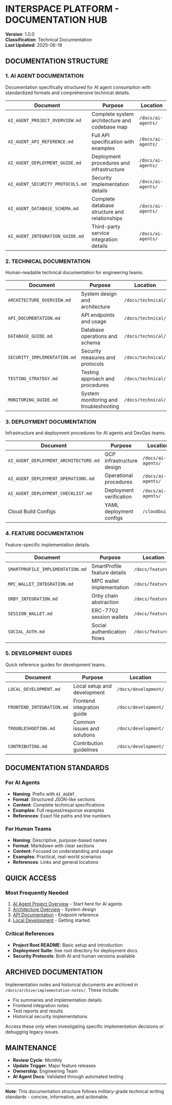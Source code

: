# INTERSPACE PLATFORM - DOCUMENTATION HUB

**Version**: 1.0.0  
**Classification**: Technical Documentation  
**Last Updated**: 2025-06-18

## DOCUMENTATION STRUCTURE

### 1. AI AGENT DOCUMENTATION
Documentation specifically structured for AI agent consumption with standardized formats and comprehensive technical details.

| Document | Purpose | Location |
|----------|---------|----------|
| `AI_AGENT_PROJECT_OVERVIEW.md` | Complete system architecture and codebase map | `/docs/ai-agents/` |
| `AI_AGENT_API_REFERENCE.md` | Full API specification with examples | `/docs/ai-agents/` |
| `AI_AGENT_DEPLOYMENT_GUIDE.md` | Deployment procedures and infrastructure | `/docs/ai-agents/` |
| `AI_AGENT_SECURITY_PROTOCOLS.md` | Security implementation details | `/docs/ai-agents/` |
| `AI_AGENT_DATABASE_SCHEMA.md` | Complete database structure and relationships | `/docs/ai-agents/` |
| `AI_AGENT_INTEGRATION_GUIDE.md` | Third-party service integration details | `/docs/ai-agents/` |

### 2. TECHNICAL DOCUMENTATION
Human-readable technical documentation for engineering teams.

| Document | Purpose | Location |
|----------|---------|----------|
| `ARCHITECTURE_OVERVIEW.md` | System design and architecture | `/docs/technical/` |
| `API_DOCUMENTATION.md` | API endpoints and usage | `/docs/technical/` |
| `DATABASE_GUIDE.md` | Database operations and schema | `/docs/technical/` |
| `SECURITY_IMPLEMENTATION.md` | Security measures and protocols | `/docs/technical/` |
| `TESTING_STRATEGY.md` | Testing approach and procedures | `/docs/technical/` |
| `MONITORING_GUIDE.md` | System monitoring and troubleshooting | `/docs/technical/` |

### 3. DEPLOYMENT DOCUMENTATION
Infrastructure and deployment procedures for AI agents and DevOps teams.

| Document | Purpose | Location |
|----------|---------|----------|
| `AI_AGENT_DEPLOYMENT_ARCHITECTURE.md` | GCP infrastructure design | `/docs/ai-agents/` |
| `AI_AGENT_DEPLOYMENT_OPERATIONS.md` | Operational procedures | `/docs/ai-agents/` |
| `AI_AGENT_DEPLOYMENT_CHECKLIST.md` | Deployment verification | `/docs/ai-agents/` |
| Cloud Build Configs | YAML deployment configs | `/cloudbuild/` |

### 4. FEATURE DOCUMENTATION
Feature-specific implementation details.

| Document | Purpose | Location |
|----------|---------|----------|
| `SMARTPROFILE_IMPLEMENTATION.md` | SmartProfile feature details | `/docs/features/` |
| `MPC_WALLET_INTEGRATION.md` | MPC wallet implementation | `/docs/features/` |
| `ORBY_INTEGRATION.md` | Orby chain abstraction | `/docs/features/` |
| `SESSION_WALLET.md` | ERC-7702 session wallets | `/docs/features/` |
| `SOCIAL_AUTH.md` | Social authentication flows | `/docs/features/` |

### 5. DEVELOPMENT GUIDES
Quick reference guides for development teams.

| Document | Purpose | Location |
|----------|---------|----------|
| `LOCAL_DEVELOPMENT.md` | Local setup and development | `/docs/development/` |
| `FRONTEND_INTEGRATION.md` | Frontend integration guide | `/docs/development/` |
| `TROUBLESHOOTING.md` | Common issues and solutions | `/docs/development/` |
| `CONTRIBUTING.md` | Contribution guidelines | `/docs/development/` |

## DOCUMENTATION STANDARDS

### For AI Agents
- **Naming**: Prefix with `AI_AGENT_`
- **Format**: Structured JSON-like sections
- **Content**: Complete technical specifications
- **Examples**: Full request/response examples
- **References**: Exact file paths and line numbers

### For Human Teams
- **Naming**: Descriptive, purpose-based names
- **Format**: Markdown with clear sections
- **Content**: Focused on understanding and usage
- **Examples**: Practical, real-world scenarios
- **References**: Links and general locations

## QUICK ACCESS

### Most Frequently Needed
1. [AI Agent Project Overview](./ai-agents/AI_AGENT_PROJECT_OVERVIEW.md) - Start here for AI agents
2. [Architecture Overview](./technical/ARCHITECTURE_OVERVIEW.md) - System design
3. [API Documentation](./technical/API_DOCUMENTATION.md) - Endpoint reference
4. [Local Development](./development/LOCAL_DEVELOPMENT.md) - Getting started

### Critical References
- **Project Root README**: Basic setup and introduction
- **Deployment Suite**: See root directory for deployment docs
- **Security Protocols**: Both AI and human versions available

## ARCHIVED DOCUMENTATION

Implementation notes and historical documents are archived in `/docs/archive/implementation-notes/`. These include:
- Fix summaries and implementation details
- Frontend integration notes
- Test reports and results
- Historical security implementations

Access these only when investigating specific implementation decisions or debugging legacy issues.

## MAINTENANCE

- **Review Cycle**: Monthly
- **Update Trigger**: Major feature releases
- **Ownership**: Engineering Team
- **AI Agent Docs**: Validated through automated testing

---

**Note**: This documentation structure follows military-grade technical writing standards - concise, informative, and actionable.